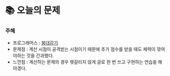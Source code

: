 # 📚 오늘의 문제

### 주혜
- 프로그래머스 : [붕대감기](https://school.programmers.co.kr/learn/courses/30/lessons/250137)
- 문제점 : 계산 시점이 공격받는 시점이기 때문에 추가 점수를 받을 때도 체력이 깎여야하는 것을 간과했다.
- 느낀점 : 계산하는 문제의 경우 헷갈리지 않게 글로 한 번 쓰고 구현하는 연습을 해야겠다.

